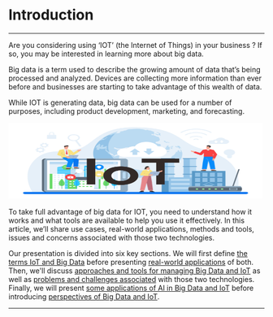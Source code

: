 # Introduction

-------
Are you considering using ‘IOT’ (the Internet of Things) in your business ? If so, you may be interested in learning more about big data.

Big data is a term used to describe the growing amount of data that’s being processed and analyzed. Devices are collecting more information than ever before and businesses are starting to take advantage of this wealth of data. 

While IOT is generating data, big data can be used for a number of purposes, including product development, marketing, and forecasting.

<img src="../assets/iot-bigdata-intro.jpg" width="500" height="150" />

To take full advantage of big data for IOT, you need to understand how it works and what tools are available to help you use it effectively. In this article, we’ll share use cases, real-world applications, methods and tools, issues and concerns associated with those two technologies.

Our presentation is divided into six key sections. We will first define [the terms IoT and Big Data](../pages/definitions-big-data-et-iot.md) before presenting [real-world applications](../pages/cas-dusages.md) of both. Then, we'll discuss [approaches and tools for managing Big Data and IoT](../pages/approches-et-outils.md) as well as [problems and challenges associated](../pages/enjeux-et-defis.md) with those two technologies. Finally, we will present [some applications of AI in Big Data and IoT](../pages/applications-de-ia.md) before introducing [perspectives of Big Data and IoT](../pages/perspectives-futures.md).

-------